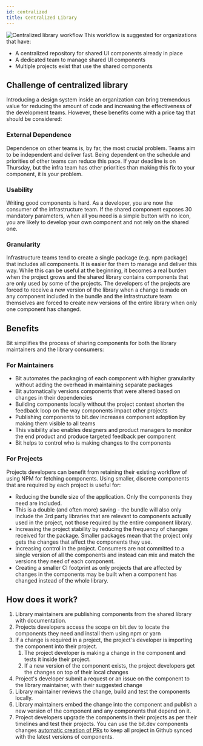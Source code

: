 ```yaml
---
id: centralized
title: Centralized Library
---
```


![Centralized library workflow](https://storage.googleapis.com/static.bit.dev/docs/images/workflow-centralized.svg)
This workflow is suggested for organizations that have:

- A centralized repository for shared UI components already in place
- A dedicated team to manage shared UI components
- Multiple projects exist that use the shared components

## Challenge of centralized library

Introducing a design system inside an organization can bring tremendous value for reducing the amount of code and increasing the effectiveness of the development teams. However, these benefits come with a price tag that should be considered:

### External Dependence

Dependence on other teams is, by far, the most crucial problem. Teams aim to be independent and deliver fast. Being dependent on the schedule and priorities of other teams can reduce this pace. If your deadline is on Thursday, but the infra team has other priorities than making this fix to your component, it is your problem.

### Usability

Writing good components is hard. As a developer, you are now the consumer of the infrastructure team. If the shared component exposes 30 mandatory parameters, when all you need is a simple button with no icon, you are likely to develop your own component and not rely on the shared one.

### Granularity

Infrastructure teams tend to create a single package (e.g. npm package) that includes all components. It is easier for them to manage and deliver this way. While this can be useful at the beginning, it becomes a real burden when the project grows and the shared library contains components that are only used by some of the projects. The developers of the projects are forced to receive a new version of the library when a change is made on any component included in the bundle and the infrastructure team themselves are forced to create new versions of the entire library when only one component has changed.

## Benefits

Bit simplifies the process of sharing components for both the library maintainers and the library consumers:

### For Maintainers

- Bit automates the packaging of each component with higher granularity without adding the overhead in maintaining separate packages
- Bit automatically versions components that were altered based on changes in their dependencies
- Building components locally without the project context shorten the feedback loop on the way components impact other projects
- Publishing components to bit.dev increases component adoption by making them visible to all teams
- This visibility also enables designers and product managers to monitor the end product and produce targeted feedback per component
- Bit helps to control who is making changes to the components

### For Projects

Projects developers can benefit from retaining their existing workflow of using NPM for fetching components. Using smaller, discrete components that are required by each project is useful for:

- Reducing the bundle size of the application. Only the components they need are included.
- This is a double (and often more) saving - the bundle will also only include the 3rd party libraries that are relevant to components actually used in the project, not those required by the entire component library.
- Increasing the project stability by reducing the frequency of changes received for the package. Smaller packages mean that the project only gets the changes that affect the components they use.
- Increasing control in the project. Consumers are not committed to a single version of all the components and instead can mix and match the versions they need of each component.
- Creating a smaller CI footprint as only projects that are affected by changes in the components may be built when a component has changed instead of the whole library.

## How does it work?

1. Library maintainers are publishing components from the shared library with documentation.
1. Projects developers access the scope on bit.dev to locate the components they need and install them using npm or yarn
1. If a change is required in a project, the project's developer is importing the component into their project.
   1. The project developer is making a change in the component and tests it inside their project.
   1. If a new version of the component exists, the project developers get the changes on top of their local changes
1. Project's developer submit a request or an issue on the component to the library maintainer, with their suggested change
1. Library maintainer reviews the change, build and test the components locally.
1. Library maintainers embed the change into the component and publish a new version of the component and any components that depend on it.
1. Project developers upgrade the components in their projects as per their timelines and test their projects. You can use the bit.dev components changes [automatic creation of PRs](/docs/bit-dev#prs-for-component-changes) to keep all project in Github synced with the latest versions of components.
